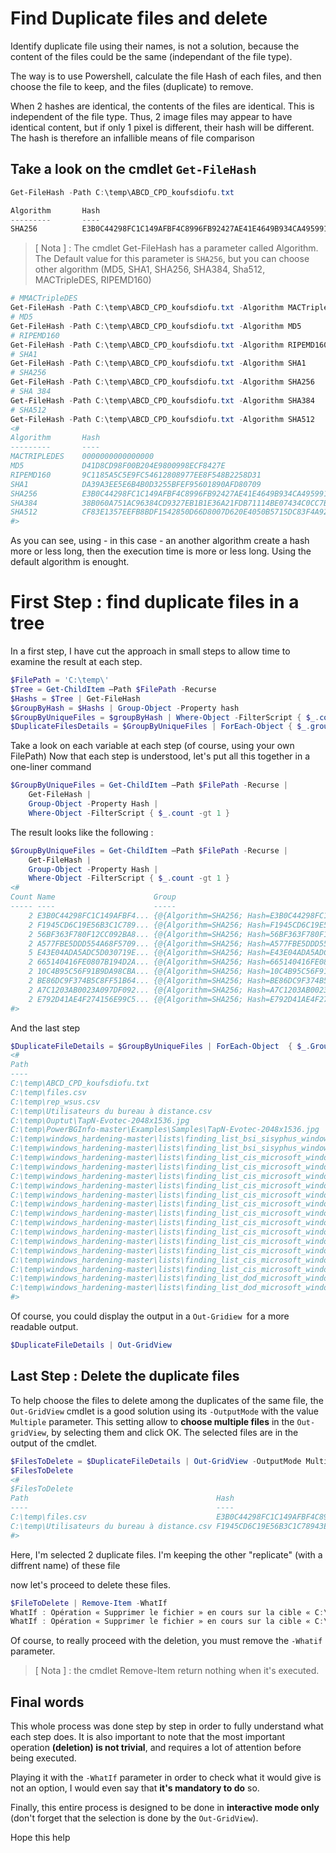 ﻿# Find Duplicate files and delete

Identify duplicate file using their names, is not a solution, because the content of the files could be the same (independant of the file type). 

The way is to use Powershell, calculate the file Hash of each files, and then choose the file to keep, and the files (duplicate) to remove. 

When 2 hashes are identical, the contents of the files are identical. This is independent of the file type. Thus, 2 image files may appear to have identical content, but if only 1 pixel is different, their hash will be different. The hash is therefore an infallible means of file comparison

## Take a look on the cmdlet ````Get-FileHash````

````powershell 
Get-FileHash -Path C:\temp\ABCD_CPD_koufsdiofu.txt           

Algorithm       Hash                                                                   Path
---------       ----                                                                   ----
SHA256          E3B0C44298FC1C149AFBF4C8996FB92427AE41E4649B934CA495991B7852B855       C:\temp\ABCD_CPD_koufsdiofu.txt
````
> [ Nota ] : The cmdlet Get-FileHash has a parameter called Algorithm. The Default value for this parameter is ````SHA256````, but you can choose other algorithm (MD5, SHA1, SHA256, SHA384, Sha512, MACTripleDES, RIPEMD160)


````powershell
# MMACTripleDES
Get-FileHash -Path C:\temp\ABCD_CPD_koufsdiofu.txt -Algorithm MACTripleDES
# MD5
Get-FileHash -Path C:\temp\ABCD_CPD_koufsdiofu.txt -Algorithm MD5
# RIPEMD160
Get-FileHash -Path C:\temp\ABCD_CPD_koufsdiofu.txt -Algorithm RIPEMD160
# SHA1
Get-FileHash -Path C:\temp\ABCD_CPD_koufsdiofu.txt -Algorithm SHA1
# SHA256
Get-FileHash -Path C:\temp\ABCD_CPD_koufsdiofu.txt -Algorithm SHA256
# SHA 384
Get-FileHash -Path C:\temp\ABCD_CPD_koufsdiofu.txt -Algorithm SHA384
# SHA512
Get-FileHash -Path C:\temp\ABCD_CPD_koufsdiofu.txt -Algorithm SHA512
<#
Algorithm       Hash                                                                    Path
---------       ----                                                                    ----
MACTRIPLEDES    0000000000000000                                                        C:\temp\ABCD_CPD_koufsdiofu.txt
MD5             D41D8CD98F00B204E9800998ECF8427E                                        C:\temp\ABCD_CPD_koufsdiofu.txt
RIPEMD160       9C1185A5C5E9FC54612808977EE8F548B2258D31                                C:\temp\ABCD_CPD_koufsdiofu.txt
SHA1            DA39A3EE5E6B4B0D3255BFEF95601890AFD80709                                C:\temp\ABCD_CPD_koufsdiofu.txt
SHA256          E3B0C44298FC1C149AFBF4C8996FB92427AE41E4649B934CA495991B7852B855        C:\temp\ABCD_CPD_koufsdiofu.txt
SHA384          38B060A751AC96384CD9327EB1B1E36A21FDB71114BE07434C0CC7BF63F6E1DA274...  C:\temp\ABCD_CPD_koufsdiofu.txt
SHA512          CF83E1357EEFB8BDF1542850D66D8007D620E4050B5715DC83F4A921D36CE9CE47D...  C:\temp\ABCD_CPD_koufsdiofu.txt
#>
````
As you can see, using - in this case - an another algorithm create a hash more or less long, then the execution time is more or less long. Using the default algorithm is enought. 

# First Step : find duplicate files in a tree

In a first step, I have cut the approach in small steps to allow time to examine the result at each step.

````powershell
$FilePath = 'C:\temp\'
$Tree = Get-ChildItem –Path $FilePath -Recurse
$Hashs = $Tree | Get-FileHash
$GroupByHash = $Hashs | Group-Object -Property hash
$GroupByUniqueFiles = $groupByHash | Where-Object -FilterScript { $_.count -gt 1 }
$DuplicateFilesDetails = $GroupByUniqueFiles | ForEach-Object { $_.group | Select-Object -Property Path, Hash }
````
Take a look on each variable at each step (of course, using your own FilePath)
Now that each step is understood, let's put all this together in a one-liner command

````powershell 
$GroupByUniqueFiles = Get-ChildItem –Path $FilePath -Recurse | 
    Get-FileHash |
    Group-Object -Property Hash |
    Where-Object -FilterScript { $_.count -gt 1 }
````

The result looks like the following :

````powershell
$GroupByUniqueFiles = Get-ChildItem –Path $FilePath -Recurse | 
    Get-FileHash |
    Group-Object -Property Hash |
    Where-Object -FilterScript { $_.count -gt 1 }
<#
Count Name                      Group
----- ----                      -----
    2 E3B0C44298FC1C149AFBF4... {@{Algorithm=SHA256; Hash=E3B0C44298FC1C149AFBF4C8996FB92427AE41E4649B934CA495991B7852B855; Path=C:\temp\ABCD_CPD_koufsdiofu...
    2 F1945CD6C19E56B3C1C789... {@{Algorithm=SHA256; Hash=F1945CD6C19E56B3C1C78943EF5EC18116907A4CA1EFC40A57D48AB1DB7ADFC5; Path=C:\temp\rep_wsus.csv}, @{Al...
    2 56BF363F780F12CC092BA8... {@{Algorithm=SHA256; Hash=56BF363F780F12CC092BA8FA75384258C2FC8360B53D01077FD48C639AFF1CE0; Path=C:\temp\Ouptut\TapN-Evotec-...
    2 A577FBE5DDD554A68F5709... {@{Algorithm=SHA256; Hash=A577FBE5DDD554A68F5709F187D99C8A21A8BB94CA50D3AFD1466015FB9EDB45; Path=C:\temp\windows_hardening-m...
    5 E43E04ADA5ADC5D030719E... {@{Algorithm=SHA256; Hash=E43E04ADA5ADC5D030719E2AA6E0268A0ACFFE4D14E69A1CD7EAEB0F015D75CB; Path=C:\temp\windows_hardening-m...
    2 665140416FE0807B194D2A... {@{Algorithm=SHA256; Hash=665140416FE0807B194D2AB10128BF92C5FA4450BEAD217F2AFE19C3E060E629; Path=C:\temp\windows_hardening-m...
    2 10C4B95C56F91B9DA98CBA... {@{Algorithm=SHA256; Hash=10C4B95C56F91B9DA98CBA8A3B2522E39B0ABB4D2DA2EA8010DB76D39CFF32B2; Path=C:\temp\windows_hardening-m...
    2 BE86DC9F374B5C8FF51B64... {@{Algorithm=SHA256; Hash=BE86DC9F374B5C8FF51B640C3A6AC6194E2B42438C744A9F823A555394C36240; Path=C:\temp\windows_hardening-m...
    2 A7C1203AB0023A097DF092... {@{Algorithm=SHA256; Hash=A7C1203AB0023A097DF092D380203B7BB1221A08BAFA24BABADBA87B312C4689; Path=C:\temp\windows_hardening-m...
    2 E792D41AE4F274156E99C5... {@{Algorithm=SHA256; Hash=E792D41AE4F274156E99C5781C6C4B07B200EBCCE39E665C8305486517B8CABF; Path=C:\temp\windows_hardening-m...
#>
````
And the last step

````powershell
$DuplicateFileDetails = $GroupByUniqueFiles | ForEach-Object  { $_.Group | Select-Object -Property Path, Hash }
<#
Path                                                                                                            Hash
----                                                                                                            ----
C:\temp\ABCD_CPD_koufsdiofu.txt                                                                                 E3B0C44298FC1C149AFBF4C8996FB92427AE41E4649B
C:\temp\files.csv                                                                                               E3B0C44298FC1C149AFBF4C8996FB92427AE41E4649B
C:\temp\rep_wsus.csv                                                                                            F1945CD6C19E56B3C1C78943EF5EC18116907A4CA1EF
C:\temp\Utilisateurs du bureau à distance.csv                                                                   F1945CD6C19E56B3C1C78943EF5EC18116907A4CA1EF
C:\temp\Ouptut\TapN-Evotec-2048x1536.jpg                                                                        56BF363F780F12CC092BA8FA75384258C2FC8360B53D
C:\temp\PowerBGInfo-master\Examples\Samples\TapN-Evotec-2048x1536.jpg                                           56BF363F780F12CC092BA8FA75384258C2FC8360B53D
C:\temp\windows_hardening-master\lists\finding_list_bsi_sisyphus_windows_10_nd_user.csv                         A577FBE5DDD554A68F5709F187D99C8A21A8BB94CA50
C:\temp\windows_hardening-master\lists\finding_list_bsi_sisyphus_windows_10_ne_user.csv                         A577FBE5DDD554A68F5709F187D99C8A21A8BB94CA50
C:\temp\windows_hardening-master\lists\finding_list_cis_microsoft_windows_10_enterprise_1809_user.csv           E43E04ADA5ADC5D030719E2AA6E0268A0ACFFE4D14E6
C:\temp\windows_hardening-master\lists\finding_list_cis_microsoft_windows_10_enterprise_1903_user.csv           E43E04ADA5ADC5D030719E2AA6E0268A0ACFFE4D14E6
C:\temp\windows_hardening-master\lists\finding_list_cis_microsoft_windows_10_enterprise_1909_user.csv           E43E04ADA5ADC5D030719E2AA6E0268A0ACFFE4D14E6
C:\temp\windows_hardening-master\lists\finding_list_cis_microsoft_windows_server_2016_1607_1.2.0_user.csv       E43E04ADA5ADC5D030719E2AA6E0268A0ACFFE4D14E6
C:\temp\windows_hardening-master\lists\finding_list_cis_microsoft_windows_server_2019_1809_1.1.0_user.csv       E43E04ADA5ADC5D030719E2AA6E0268A0ACFFE4D14E6
C:\temp\windows_hardening-master\lists\finding_list_cis_microsoft_windows_10_enterprise_1903_machine.csv        665140416FE0807B194D2AB10128BF92C5FA4450BEAD
C:\temp\windows_hardening-master\lists\finding_list_cis_microsoft_windows_10_enterprise_1909_machine.csv        665140416FE0807B194D2AB10128BF92C5FA4450BEAD
C:\temp\windows_hardening-master\lists\finding_list_cis_microsoft_windows_10_enterprise_20h2_user.csv           10C4B95C56F91B9DA98CBA8A3B2522E39B0ABB4D2DA2
C:\temp\windows_hardening-master\lists\finding_list_cis_microsoft_windows_10_enterprise_21h1_user.csv           10C4B95C56F91B9DA98CBA8A3B2522E39B0ABB4D2DA2
C:\temp\windows_hardening-master\lists\finding_list_cis_microsoft_windows_11_enterprise_21h2_user.csv           BE86DC9F374B5C8FF51B640C3A6AC6194E2B42438C74
C:\temp\windows_hardening-master\lists\finding_list_cis_microsoft_windows_server_2022_21h2_1.0.0_user.csv       BE86DC9F374B5C8FF51B640C3A6AC6194E2B42438C74
C:\temp\windows_hardening-master\lists\finding_list_cis_microsoft_windows_server_2016_1607_1.3.0_user.csv       A7C1203AB0023A097DF092D380203B7BB1221A08BAFA
C:\temp\windows_hardening-master\lists\finding_list_cis_microsoft_windows_server_2019_1809_1.2.1_user.csv       A7C1203AB0023A097DF092D380203B7BB1221A08BAFA
C:\temp\windows_hardening-master\lists\finding_list_dod_microsoft_windows_server_2019_dc_stig_v2r1_user.csv     E792D41AE4F274156E99C5781C6C4B07B200EBCCE39E
C:\temp\windows_hardening-master\lists\finding_list_dod_microsoft_windows_server_2019_member_stig_v2r1_user.csv E792D41AE4F274156E99C5781C6C4B07B200EBCCE39E
#>
````
Of course, you could display the output in a ````Out-Gridiew ````for a more readable output.

````powershell
$DuplicateFileDetails | Out-GridView
````

## Last Step : Delete the duplicate files

To help choose the files to delete among the duplicates of the same file, the ````Out-GridView```` cmdlet is a good solution using its ````-OutputMode```` with the value ````Multiple```` parameter. This setting allow to **choose multiple files** in the ````Out-gridView````, by selecting them and click OK. The selected files are in the output of the cmdlet.

````powershell
$FilesToDelete = $DuplicateFileDetails | Out-GridView -OutputMode Multiple
$FilesToDelete
<#
$FilesToDelete
Path                                          Hash
----                                          ----
C:\temp\files.csv                             E3B0C44298FC1C149AFBF4C8996FB92427AE41E4649B934CA495991B7852B855
C:\temp\Utilisateurs du bureau à distance.csv F1945CD6C19E56B3C1C78943EF5EC18116907A4CA1EFC40A57D48AB1DB7ADFC5
#>
````

Here, I'm selected 2 duplicate files. I'm keeping the other "replicate" (with a diffrent name) of these file

now let's proceed to delete these files.

````powershell 
$FileToDelete | Remove-Item -WhatIf
WhatIf : Opération « Supprimer le fichier » en cours sur la cible « C:\temp\files.csv ».
WhatIf : Opération « Supprimer le fichier » en cours sur la cible « C:\temp\Utilisateurs du bureau à distance.csv ».
````
Of course, to really proceed with the deletion, you must remove the ````-Whatif```` parameter.

> [ Nota ] : the cmdlet Remove-Item return nothing when it's executed.

## Final words

This whole process was done step by step in order to fully understand what each step does.
It is also important to note that the most important operation **(deletion) is not trivial**, and requires a lot of attention before being executed. 

Playing it with the ````-WhatIf```` parameter in order to check what it would give is not an option, I would even say that **it's mandatory to do** so.

Finally, this entire process is designed to be done in **interactive mode only** (don't forget that the selection is done by the ````Out-GridView````).

Hope this help
